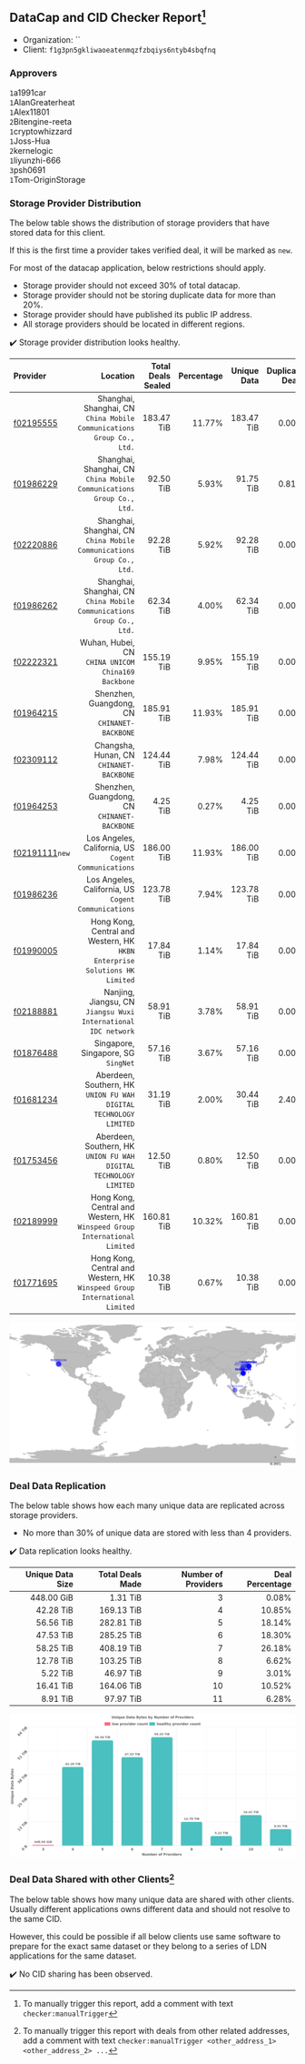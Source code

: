 ## DataCap and CID Checker Report[^1]
 - Organization: ``
 - Client: `f1g3pn5gkliwaoeatenmqzfzbqiys6ntyb4sbqfnq`
### Approvers
`1`a1991car<br/>`1`AlanGreaterheat<br/>`1`Alex11801<br/>`2`Bitengine-reeta<br/>`1`cryptowhizzard<br/>`1`Joss-Hua<br/>`2`kernelogic<br/>`1`liyunzhi-666<br/>`3`psh0691<br/>`1`Tom-OriginStorage

### Storage Provider Distribution
The below table shows the distribution of storage providers that have stored data for this client.

If this is the first time a provider takes verified deal, it will be marked as `new`.

For most of the datacap application, below restrictions should apply.
 - Storage provider should not exceed 30% of total datacap.
 - Storage provider should not be storing duplicate data for more than 20%.
 - Storage provider should have published its public IP address.
 - All storage providers should be located in different regions.

✔️ Storage provider distribution looks healthy.

| Provider                                                    |                                                                      Location | Total Deals Sealed | Percentage | Unique Data | Duplicate Deals |
| :---------------------------------------------------------- | ----------------------------------------------------------------------------: | -----------------: | ---------: | ----------: | --------------: |
| [f02195555](https://filfox.info/en/address/f02195555)       |      Shanghai, Shanghai, CN<br/>`China Mobile Communications Group Co., Ltd.` |         183.47 TiB |     11.77% |  183.47 TiB |           0.00% |
| [f01986229](https://filfox.info/en/address/f01986229)       |      Shanghai, Shanghai, CN<br/>`China Mobile Communications Group Co., Ltd.` |          92.50 TiB |      5.93% |   91.75 TiB |           0.81% |
| [f02220886](https://filfox.info/en/address/f02220886)       |      Shanghai, Shanghai, CN<br/>`China Mobile Communications Group Co., Ltd.` |          92.28 TiB |      5.92% |   92.28 TiB |           0.00% |
| [f01986262](https://filfox.info/en/address/f01986262)       |      Shanghai, Shanghai, CN<br/>`China Mobile Communications Group Co., Ltd.` |          62.34 TiB |      4.00% |   62.34 TiB |           0.00% |
| [f02222321](https://filfox.info/en/address/f02222321)       |                         Wuhan, Hubei, CN<br/>`CHINA UNICOM China169 Backbone` |         155.19 TiB |      9.95% |  155.19 TiB |           0.00% |
| [f01964215](https://filfox.info/en/address/f01964215)       |                               Shenzhen, Guangdong, CN<br/>`CHINANET-BACKBONE` |         185.91 TiB |     11.93% |  185.91 TiB |           0.00% |
| [f02309112](https://filfox.info/en/address/f02309112)       |                                   Changsha, Hunan, CN<br/>`CHINANET-BACKBONE` |         124.44 TiB |      7.98% |  124.44 TiB |           0.00% |
| [f01964253](https://filfox.info/en/address/f01964253)       |                               Shenzhen, Guangdong, CN<br/>`CHINANET-BACKBONE` |           4.25 TiB |      0.27% |    4.25 TiB |           0.00% |
| [f02191111](https://filfox.info/en/address/f02191111)`new`  |                       Los Angeles, California, US<br/>`Cogent Communications` |         186.00 TiB |     11.93% |  186.00 TiB |           0.00% |
| [f01986236](https://filfox.info/en/address/f01986236)       |                       Los Angeles, California, US<br/>`Cogent Communications` |         123.78 TiB |      7.94% |  123.78 TiB |           0.00% |
| [f01990005](https://filfox.info/en/address/f01990005)       | Hong Kong, Central and Western, HK<br/>`HKBN Enterprise Solutions HK Limited` |          17.84 TiB |      1.14% |   17.84 TiB |           0.00% |
| [f02188881](https://filfox.info/en/address/f02188881)       |             Nanjing, Jiangsu, CN<br/>`Jiangsu Wuxi International IDC network` |          58.91 TiB |      3.78% |   58.91 TiB |           0.00% |
| [f01876488](https://filfox.info/en/address/f01876488)       |                                        Singapore, Singapore, SG<br/>`SingNet` |          57.16 TiB |      3.67% |   57.16 TiB |           0.00% |
| [f01681234](https://filfox.info/en/address/f01681234)       |          Aberdeen, Southern, HK<br/>`UNION FU WAH DIGITAL TECHNOLOGY LIMITED` |          31.19 TiB |      2.00% |   30.44 TiB |           2.40% |
| [f01753456](https://filfox.info/en/address/f01753456)       |          Aberdeen, Southern, HK<br/>`UNION FU WAH DIGITAL TECHNOLOGY LIMITED` |          12.50 TiB |      0.80% |   12.50 TiB |           0.00% |
| [f02189999](https://filfox.info/en/address/f02189999)       | Hong Kong, Central and Western, HK<br/>`Winspeed Group International Limited` |         160.81 TiB |     10.32% |  160.81 TiB |           0.00% |
| [f01771695](https://filfox.info/en/address/f01771695)       | Hong Kong, Central and Western, HK<br/>`Winspeed Group International Limited` |          10.38 TiB |      0.67% |   10.38 TiB |           0.00% |

<img src="https://raw.githubusercontent.com/data-preservation-programs/filplus-checker-assets/main/filecoin-project/filecoin-plus-large-datasets/issues/940/1695887965784.png"/>

### Deal Data Replication
The below table shows how each many unique data are replicated across storage providers.

- No more than 30% of unique data are stored with less than 4 providers.

✔️ Data replication looks healthy.

| Unique Data Size | Total Deals Made | Number of Providers | Deal Percentage |
| ---------------: | ---------------: | ------------------: | --------------: |
|       448.00 GiB |         1.31 TiB |                   3 |           0.08% |
|        42.28 TiB |       169.13 TiB |                   4 |          10.85% |
|        56.56 TiB |       282.81 TiB |                   5 |          18.14% |
|        47.53 TiB |       285.25 TiB |                   6 |          18.30% |
|        58.25 TiB |       408.19 TiB |                   7 |          26.18% |
|        12.78 TiB |       103.25 TiB |                   8 |           6.62% |
|         5.22 TiB |        46.97 TiB |                   9 |           3.01% |
|        16.41 TiB |       164.06 TiB |                  10 |          10.52% |
|         8.91 TiB |        97.97 TiB |                  11 |           6.28% |

<img src="https://raw.githubusercontent.com/data-preservation-programs/filplus-checker-assets/main/filecoin-project/filecoin-plus-large-datasets/issues/940/1695887966661.png"/>

### Deal Data Shared with other Clients[^3]
The below table shows how many unique data are shared with other clients.
Usually different applications owns different data and should not resolve to the same CID.

However, this could be possible if all below clients use same software to prepare for the exact same dataset or they belong to a series of LDN applications for the same dataset.

✔️ No CID sharing has been observed.

[^1]: To manually trigger this report, add a comment with text `checker:manualTrigger`

[^2]: Deals from those addresses are combined into this report as they are specified with `checker:manualTrigger`

[^3]: To manually trigger this report with deals from other related addresses, add a comment with text `checker:manualTrigger <other_address_1> <other_address_2> ...`
